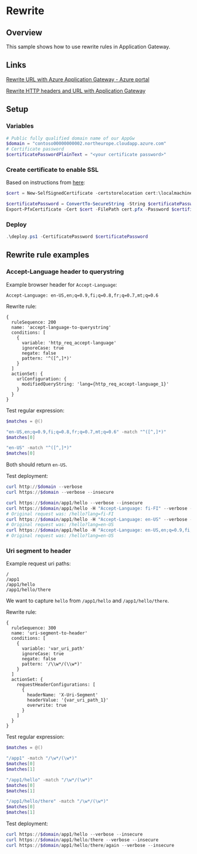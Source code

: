 # Rewrite

## Overview

This sample shows how to use rewrite rules in Application Gateway.

## Links

[Rewrite URL with Azure Application Gateway - Azure portal](https://learn.microsoft.com/en-us/azure/application-gateway/rewrite-url-portal)

[Rewrite HTTP headers and URL with Application Gateway](https://learn.microsoft.com/en-us/azure/application-gateway/rewrite-http-headers-url)

## Setup

### Variables

```powershell
# Public fully qualified domain name of our AppGw
$domain = "contoso00000000002.northeurope.cloudapp.azure.com"
# Certificate password
$certificatePasswordPlainText = "<your certificate password>"
```

### Create certificate to enable SSL

Based on instructions from [here](https://docs.microsoft.com/en-us/azure/application-gateway/create-ssl-portal):

```powershell
$cert = New-SelfSignedCertificate -certstorelocation cert:\localmachine\my -dnsname $domain

$certificatePassword = ConvertTo-SecureString -String $certificatePasswordPlainText -Force -AsPlainText
Export-PfxCertificate -Cert $cert -FilePath cert.pfx -Password $certificatePassword
```

### Deploy

```powershell
.\deploy.ps1 -CertificatePassword $certificatePassword
```

## Rewrite rule examples

### Accept-Language header to querystring

Example browser header for `Accept-Language`:

``` 
Accept-Language: en-US,en;q=0.9,fi;q=0.8,fr;q=0.7,mt;q=0.6
```

Rewrite rule:

```bicep
{
  ruleSequence: 200
  name: 'accept-language-to-querystring'
  conditions: [
    {
      variable: 'http_req_accept-language'
      ignoreCase: true
      negate: false
      pattern: '^([^,]*)'
    }
  ]
  actionSet: {
    urlConfiguration: {
      modifiedQueryString: 'lang={http_req_accept-language_1}'
    }
  }
}
```

Test regular expression:

```powershell
$matches = @()

"en-US,en;q=0.9,fi;q=0.8,fr;q=0.7,mt;q=0.6" -match "^([^,]*)"
$matches[0]

"en-US" -match "^([^,]*)"
$matches[0]
```

Both should return `en-US`.

Test deployment:

```powershell
curl http://$domain --verbose
curl https://$domain --verbose --insecure

curl https://$domain/app1/hello --verbose --insecure
curl https://$domain/app1/hello -H "Accept-Language: fi-FI" --verbose --insecure
# Original request was: /hello?lang=fi-FI
curl https://$domain/app1/hello -H "Accept-Language: en-US" --verbose --insecure
# Original request was: /hello?lang=en-US
curl https://$domain/app1/hello -H "Accept-Language: en-US,en;q=0.9,fi;q=0.8,fr;q=0.7,mt;q=0.6" --verbose --insecure
# Original request was: /hello?lang=en-US
```

### Uri segment to header

Example request uri paths:

``` 
/
/app1
/app1/hello
/app1/hello/there
```

We want to capture `hello` from `/app1/hello` and `/app1/hello/there`.

Rewrite rule:

```bicep
{
  ruleSequence: 300
  name: 'uri-segment-to-header'
  conditions: [
    {
      variable: 'var_uri_path'
      ignoreCase: true
      negate: false
      pattern: '/\\w*/(\\w*)'
    }
  ]
  actionSet: {
    requestHeaderConfigurations: [
      {
        headerName: 'X-Uri-Segment'
        headerValue: '{var_uri_path_1}'
        overwrite: true
      }
    ]
  }
}
```

Test regular expression:

```powershell
$matches = @()

"/app1" -match "/\w*/(\w*)"
$matches[0]
$matches[1]

"/app1/hello" -match "/\w*/(\w*)"
$matches[0]
$matches[1]

"/app1/hello/there" -match "/\w*/(\w*)"
$matches[0]
$matches[1]
```

Test deployment:

```powershell
curl https://$domain/app1/hello --verbose --insecure
curl https://$domain/app1/hello/there --verbose --insecure
curl https://$domain/app1/hello/there/again --verbose --insecure
```
